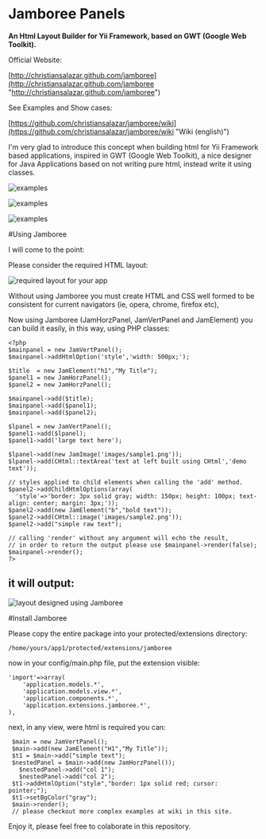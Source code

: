 Jamboree Panels
===============

**An Html Layout Builder for Yii Framework, based on GWT (Google Web Toolkit).**

Official Website: 

[http://christiansalazar.github.com/jamboree](http://christiansalazar.github.com/jamboree "http://christiansalazar.github.com/jamboree")

See Examples and Show cases:

[https://github.com/christiansalazar/jamboree/wiki](https://github.com/christiansalazar/jamboree/wiki "Wiki (english)")

I'm very glad to introduce this concept when building html for Yii Framework
based applications, inspired in GWT (Google Web Toolkit), a nice designer for 
Java Applications based on not writing pure html, instead write it using 
classes.

![examples](https://github.com/christiansalazar/jamboree/wiki/checkout-example.png "examples")

![examples](https://github.com/christiansalazar/jamboree/wiki/jamboree-example1.png "examples")

![examples](https://github.com/christiansalazar/jamboree/wiki/widgets-form-example.png "examples")


#Using Jamboree

I will come to the point:

Please consider the required HTML layout:

![required layout for your app](https://github.com/christiansalazar/jamboree/wiki/example-layout.png "required layout for your app")

Without using Jamboree you must create HTML and CSS well formed to be
consistent for current navigators (ie, opera, chrome, firefox etc),

Now using Jamboree (JamHorzPanel, JamVertPanel and JamElement) you can
build it easily, in this way, using PHP classes:

~~~
<?php
$mainpanel = new JamVertPanel();
$mainpanel->addHtmlOption('style','width: 500px;');

$title  = new JamElement("h1","My Title");
$panel1 = new JamHorzPanel();
$panel2 = new JamHorzPanel();

$mainpanel->add($title);
$mainpanel->add($panel1);
$mainpanel->add($panel2);

$lpanel = new JamVertPanel();
$panel1->add($lpanel);
$panel1->add('large text here');

$lpanel->add(new JamImage('images/sample1.png'));
$lpanel->add(CHtml::textArea('text at left built using CHtml','demo text'));

// styles applied to child elements when calling the 'add' method.
$panel2->addChildHtmlOptions(array(
  'style'=>'border: 3px solid gray; width: 150px; height: 100px; text-align: center; margin: 3px;'));
$panel2->add(new JamElement("b","bold text"));
$panel2->add(CHtml::image('images/sample2.png'));
$panel2->add("simple raw text");

// calling 'render' without any argument will echo the result, 
// in order to return the output please use $mainpanel->render(false);
$mainpanel->render();
?>
~~~

it will output:
---------------

![layout designed using Jamboree](https://github.com/christiansalazar/jamboree/wiki/example.png "Layout designed using Jamboree")

#Install Jamboree

Please copy the entire package into your protected/extensions directory: 

	/home/yours/app1/protected/extensions/jamboree

now in your config/main.php file, put the extension visible:

~~~
'import'=>array(
	'application.models.*',
	'application.models.view.*',
	'application.components.*',
	'application.extensions.jamboree.*',
),
~~~

next, in any view, were html is required you can:
~~~
 $main = new JamVertPanel();
 $main->add(new JamElement("H1","My Title"));
 $t1 = $main->add("simple text");
 $nestedPanel = $main->add(new JamHorzPanel());
   $nestedPanel->add("col 1");
   $nestedPanel->add("col 2");
 $t1->addHtmlOption("style","border: 1px solid red; cursor: pointer;");
 $t1->setBgColor("gray");
 $main->render();  
 // please checkout more complex examples at wiki in this site.
~~~

Enjoy it, please feel free to colaborate in this repository.
